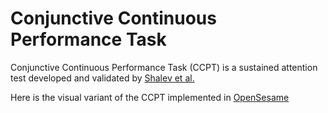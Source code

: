 Conjunctive Continuous Performance Task
=======================================

Conjunctive Continuous Performance Task (CCPT) is a sustained attention test developed and validated by [Shalev et al.](http://dx.doi.org/10.1016/j.neuropsychologia.2011.05.006)

Here is the visual variant of the CCPT implemented in [OpenSesame](http://osdoc.cogsci.nl/)
